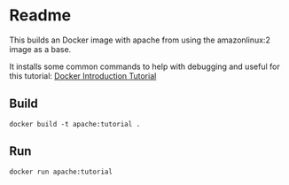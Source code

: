 # Readme

This builds an Docker image with apache from using the amazonlinux:2 image as a base.

It installs some common commands to help with debugging and useful for this tutorial: [Docker Introduction Tutorial](https://blog.boltops.com/2018/04/19/docker-introduction-tutorial)

## Build

    docker build -t apache:tutorial .

## Run

    docker run apache:tutorial
